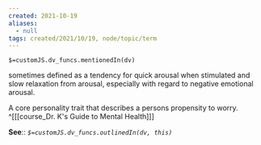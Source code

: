 ```yaml
---
created: 2021-10-19
aliases:
  - null
tags: created/2021/10/19, node/topic/term
---
```

`$=customJS.dv_funcs.mentionedIn(dv)`

sometimes defined as a tendency for quick arousal when stimulated and slow relaxation from arousal, especially with regard to negative emotional arousal.

A core personality trait that describes a persons propensity to worry.
 ^[[[course_Dr. K's Guide to Mental Health]]]

**See**::
*`$=customJS.dv_funcs.outlinedIn(dv, this)`*